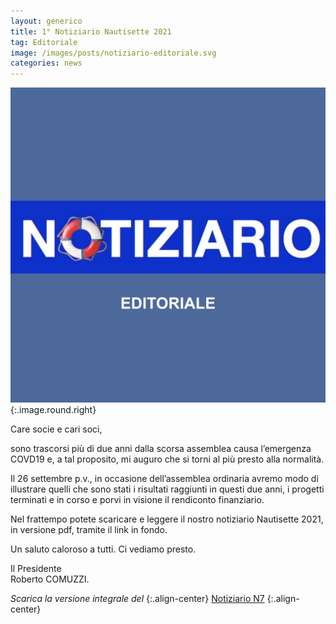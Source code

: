 ```yaml
---
layout: generico
title: 1° Notiziario Nautisette 2021
tag: Editoriale
image: /images/posts/notiziario-editoriale.svg
categories: news
---
```


![](/images/posts/notiziario-editoriale.svg){:.image.round.right}

Care socie e cari soci,

sono trascorsi più di due anni dalla scorsa assemblea causa l’emergenza COVD19 e, a tal proposito, mi auguro che si torni al più presto alla normalità.

Il 26 settembre p.v., in occasione dell’assemblea ordinaria avremo modo di illustrare quelli che sono stati i risultati raggiunti in questi due anni, i progetti terminati e in corso e porvi in visione il rendiconto finanziario.

Nel frattempo potete scaricare e leggere il nostro notiziario Nautisette 2021, in versione pdf, tramite il link in fondo.

Un saluto caloroso a tutti. Ci vediamo presto.

Il Presidente<br>Roberto COMUZZI.

_Scarica la versione integrale del_
{:.align-center}
<a href="/download/archivioN7/NotiziarioN7-2108-1.pdf" target="_blank" class="button small icon fa-download">Notiziario N7</a>
{:.align-center}
